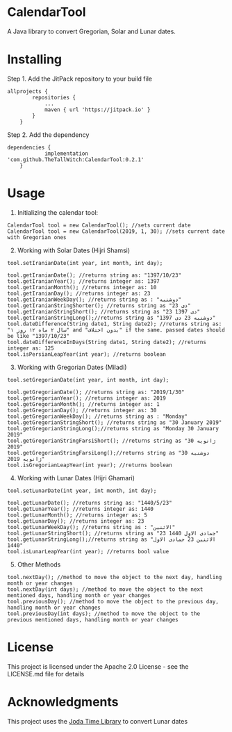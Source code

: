 # CalendarTool
A Java library to convert Gregorian, Solar and Lunar dates.

# Installing
Step 1. Add the JitPack repository to your build file
```
allprojects {
		repositories {
			...
			maven { url 'https://jitpack.io' }
		}
	}
```
Step 2. Add the dependency
```
dependencies {
	        implementation 'com.github.TheTallWitch:CalendarTool:0.2.1'
	}
```

# Usage
1. Initializing the calendar tool:
```
CalendarTool tool = new CalendarTool(); //sets current date
CalendarTool tool = new CalendarTool(2019, 1, 30); //sets current date with Gregorian ones
```

2. Working with Solar Dates (Hijri Shamsi)
```
tool.setIranianDate(int year, int month, int day);

tool.getIranianDate(); //returns string as: "1397/10/23"
tool.getIranianYear(); //returns integer as: 1397
tool.getIranianMonth(); //returns integer as: 10
tool.getIranianDay(); //returns integer as: 23
tool.getIranianWeekDay(); //returns string as : "دوشنبه"
tool.getIranianStringShorter(); //returns string as "23 دی"
tool.getIranianStringShort(); //returns string as "23 دی 1397"
tool.getIranianStringLong();//returns string as "دوشنبه 23 دی 1397"
tool.dateDifference(String date1, String date2); //returns string as: "۱ سال ۲ ماه ۱۲ روز" and "بدون اختلاف" if the same. passed dates should be like "1397/10/23"
tool.dateDifferenceInDays(String date1, String date2); //returns integer as: 125
tool.isPersianLeapYear(int year); //returns boolean
```

3. Working with Gregorian Dates (Miladi)
```
tool.setGregorianDate(int year, int month, int day);

tool.getGregorianDate(); //returns string as: "2019/1/30"
tool.getGregorianYear(); //returns integer as: 2019
tool.getGregorianMonth(); //returns integer as: 1
tool.getGregorianDay(); //returns integer as: 30
tool.getGregorianWeekDay(); //returns string as : "Monday"
tool.getGregorianStringShort(); //returns string as "30 January 2019"
tool.getGregorianStringLong();//returns string as "Monday 30 January 2019"
tool.getGregorianStringFarsiShort(); //returns string as "30 ژانویه 2019"
tool.getGregorianStringFarsiLong();//returns string as "دوشنبه 30 ژانویه 2019"
tool.isGregorianLeapYear(int year); //returns boolean
```

4. Working with Lunar Dates (Hijri Ghamari)
```
tool.setLunarDate(int year, int month, int day);

tool.getLunarDate(); //returns string as: "1440/5/23"
tool.getLunarYear(); //returns integer as: 1440
tool.getLunarMonth(); //returns integer as: 5
tool.getLunarDay(); //returns integer as: 23
tool.getLunarWeekDay(); //returns string as : "الاثنین"
tool.getLunarStringShort(); //returns string as "23 جمادی الاول 1440"
tool.getLunarStringLong();//returns string as "الاثنین 23 جمادی الاول 1440"
tool.isLunarLeapYear(int year); //returns bool value
```

5. Other Methods
```
tool.nextDay(); //method to move the object to the next day, handling month or year changes
tool.nextDay(int days); //method to move the object to the next mentioned days, handling month or year changes
tool.previousDay(); //method to move the object to the previous day, handling month or year changes
tool.previousDay(int days); //method to move the object to the previous mentioned days, handling month or year changes
```

# License
This project is licensed under the Apache 2.0 License - see the LICENSE.md file for details

# Acknowledgments
This project uses the [Joda Time Library](https://github.com/JodaOrg/joda-time) to convert Lunar dates

